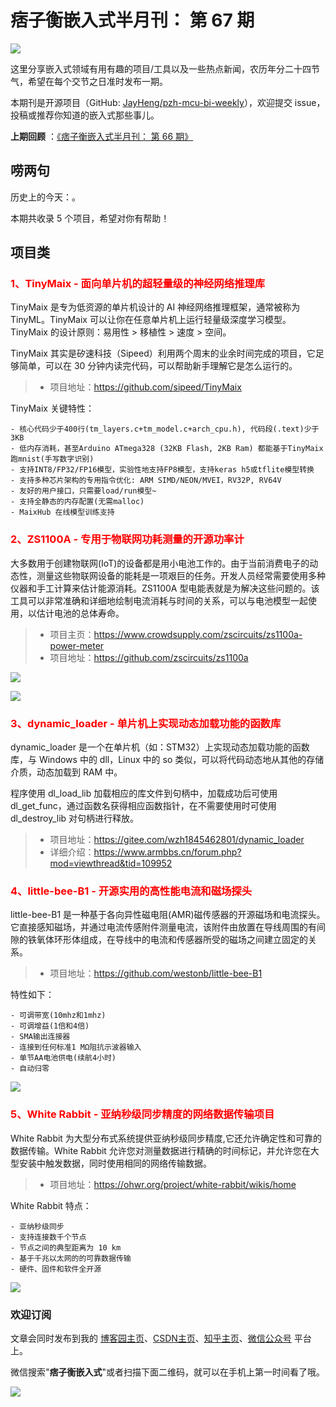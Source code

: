 # 痞子衡嵌入式半月刊： 第 67 期

![](http://henjay724.com/image/cnblogs/pzh_mcu_bi_weekly.PNG)

这里分享嵌入式领域有用有趣的项目/工具以及一些热点新闻，农历年分二十四节气，希望在每个交节之日准时发布一期。

本期刊是开源项目（GitHub: [JayHeng/pzh-mcu-bi-weekly](https://github.com/JayHeng/pzh-mcu-bi-weekly)），欢迎提交 issue，投稿或推荐你知道的嵌入式那些事儿。

**上期回顾** ：[《痞子衡嵌入式半月刊： 第 66 期》](https://www.cnblogs.com/henjay724/p/16863555.html)

## 唠两句

历史上的今天：。

本期共收录 5 个项目，希望对你有帮助！

## 项目类

### <font color="red">1、TinyMaix - 面向单片机的超轻量级的神经网络推理库</font>

TinyMaix 是专为低资源的单片机设计的 AI 神经网络推理框架，通常被称为 TinyML。TinyMaix 可以让你在任意单片机上运行轻量级深度学习模型。TinyMaix 的设计原则：易用性 > 移植性 > 速度 > 空间。

TinyMaix 其实是矽速科技（Sipeed）利用两个周末的业余时间完成的项目，它足够简单，可以在 30 分钟内读完代码，可以帮助新手理解它是怎么运行的。

> * 项目地址：https://github.com/sipeed/TinyMaix

TinyMaix 关键特性：

```text
- 核心代码少于400行(tm_layers.c+tm_model.c+arch_cpu.h), 代码段(.text)少于3KB
- 低内存消耗，甚至Arduino ATmega328 (32KB Flash, 2KB Ram) 都能基于TinyMaix跑mnist(手写数字识别)
- 支持INT8/FP32/FP16模型，实验性地支持FP8模型，支持keras h5或tflite模型转换
- 支持多种芯片架构的专用指令优化: ARM SIMD/NEON/MVEI，RV32P, RV64V
- 友好的用户接口，只需要load/run模型~
- 支持全静态的内存配置(无需malloc)
- MaixHub 在线模型训练支持
```

### <font color="red">2、ZS1100A - 专用于物联网功耗测量的开源功率计</font>

大多数用于创建物联网(IoT)的设备都是用小电池工作的。由于当前消费电子的动态性，测量这些物联网设备的能耗是一项艰巨的任务。开发人员经常需要使用多种仪器和手工计算来估计能源消耗。ZS1100A 型电能表就是为解决这些问题的。该工具可以非常准确和详细地绘制电流消耗与时间的关系，可以与电池模型一起使用，以估计电池的总体寿命。

> * 项目主页：https://www.crowdsupply.com/zscircuits/zs1100a-power-meter
> * 项目地址：https://github.com/zscircuits/zs1100a

![](http://henjay724.com/image/biweekly20221123/ZS1100A.PNG)

![](http://henjay724.com/image/biweekly20221123/ZS1100A-Spec.PNG)

### <font color="red">3、dynamic_loader - 单片机上实现动态加载功能的函数库</font>

dynamic_loader 是一个在单片机（如：STM32）上实现动态加载功能的函数库，与 Windows 中的 dll，Linux 中的 so 类似，可以将代码动态地从其他的存储介质，动态加载到 RAM 中。

程序使用 dl_load_lib 加载相应的库文件到句柄中，加载成功后可使用 dl_get_func，通过函数名获得相应函数指针，在不需要使用时可使用 dl_destroy_lib 对句柄进行释放。

> * 项目地址：https://gitee.com/wzh1845462801/dynamic_loader
> * 详细介绍：https://www.armbbs.cn/forum.php?mod=viewthread&tid=109952

### <font color="red">4、little-bee-B1 - 开源实用的高性能电流和磁场探头</font>

little-bee-B1 是一种基于各向异性磁电阻(AMR)磁传感器的开源磁场和电流探头。它直接感知磁场，并通过电流传感附件测量电流，该附件由放置在导线周围的有间隙的铁氧体环形体组成，在导线中的电流和传感器所受的磁场之间建立固定的关系。

> * 项目地址：https://github.com/westonb/little-bee-B1

特性如下：

```text
- 可调带宽(10mhz和1mhz)
- 可调增益(1倍和4倍)
- SMA输出连接器
- 连接到任何标准1 MΩ阻抗示波器输入
- 单节AA电池供电(续航4小时)
- 自动归零
```

![](http://henjay724.com/image/biweekly20221123/little-bee-B1.PNG)

### <font color="red">5、White Rabbit - 亚纳秒级同步精度的网络数据传输项目</font>

White Rabbit 为大型分布式系统提供亚纳秒级同步精度,它还允许确定性和可靠的数据传输。White Rabbit 允许您对测量数据进行精确的时间标记，并允许您在大型安装中触发数据，同时使用相同的网络传输数据。

> * 项目地址：https://ohwr.org/project/white-rabbit/wikis/home

White Rabbit 特点：

```text
- 亚纳秒级同步
- 支持连接数千个节点
- 节点之间的典型距离为 10 km
- 基于千兆以太网的的可靠数据传输
- 硬件、固件和软件全开源
```

![](http://henjay724.com/image/biweekly20221123/White-Rabbit.PNG)

### 欢迎订阅

文章会同时发布到我的 [博客园主页](https://www.cnblogs.com/henjay724/)、[CSDN主页](https://blog.csdn.net/henjay724)、[知乎主页](https://www.zhihu.com/people/henjay724)、[微信公众号](http://weixin.sogou.com/weixin?type=1&query=痞子衡嵌入式) 平台上。

微信搜索"__痞子衡嵌入式__"或者扫描下面二维码，就可以在手机上第一时间看了哦。

![](http://henjay724.com/image/github/pzhMcu_qrcode_258x258.jpg)

